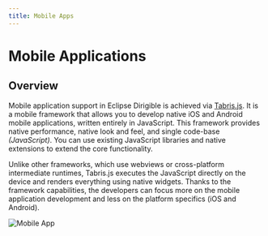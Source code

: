 ```yaml
---
title: Mobile Apps
---
```


Mobile Applications
===

Overview
---

Mobile application support in Eclipse Dirigible is achieved via [Tabris.js](http://tabrisjs.com). It is a mobile framework that allows you to develop native iOS and Android mobile applications, written entirely in JavaScript. This framework provides native performance, native look and feel, and single code-base _(JavaScript)_. You can use existing JavaScript libraries and native extensions to extend the core functionality.

Unlike other frameworks, which use webviews or cross-platform intermediate runtimes, Tabris.js executes the JavaScript directly on the device and renders everything using native widgets. Thanks to the framework capabilities, the developers can focus more on the mobile application development and less on the platform specifics (iOS and Android).

![Mobile App](../../images/mobile_app.png)